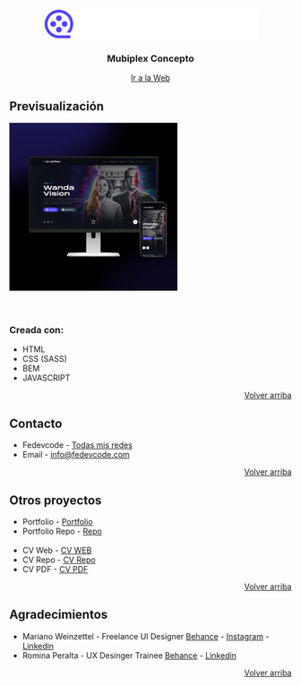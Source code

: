 <!-- MUBIPLEX LOGO -->
<br />
<div align="center" id="top">
  <a href="http://mubiplex.fedevcode.com/" target="_blank">
    <img src="assets/images/logo/logo_mubiplex.svg" alt="Logo Mubiplex">
  </a>

  <h3 align="center">Mubiplex Concepto</h3>
  <p align="center">
    <a href="http://mubiplex.fedevcode.com/" target="_blank">Ir a la Web</a>
  </p>
</div>

<!-- PROJECT PREVIEW -->
## Previsualización

<a href="http://mubiplex.fedevcode.com/" target="_blank"><img src="assets/images/logo/mubiplex_cover.png" alt="Preview mubiplex concept" width="300" height="300"></a> <br><br><br>


<!-- CREATED WITH -->
### Creada con:

* HTML
* CSS (SASS)
* BEM
* JAVASCRIPT

<p align="right"><a href="#top">Volver arriba</a></p>

<!-- CONTACT -->
## Contacto

* Fedevcode - <a href="https://linktr.ee/fedevcode" target="_blank">Todas mis redes</a><br>
* Email - info@fedevcode.com

<p align="right"><a href="#top">Volver arriba</a></p>



<!-- OTHER PROJECTS -->
## Otros proyectos

* Portfolio - [Portfolio](https://fedevcode.com) <br>
* Portfolio Repo - [Repo]() <br><br>
* CV Web - [CV WEB](http://cv.fedevcode.com/) <br>
* CV Repo - [CV Repo](https://github.com/fedevcode/CV-Fedevcode) <br>
* CV PDF - [CV PDF](https://linktr.ee/fedevcode) <br>

<p align="right"><a href="#top">Volver arriba</a></p>



<!-- GRATITUDE -->
## Agradecimientos

* Mariano Weinzettel - Freelance UI Designer <a href="https://www.behance.net/mweinz" target="_blank">Behance</a> - <a href="https://www.instagram.com/marianoweinz/" target="_blank">Instagram</a> - <a href="https://ar.linkedin.com/in/mweinz" target="_blank">Linkedin</a> <br>
* Romina Peralta - UX Desinger Trainee <a href="https://www.behance.net/rominaperaltaux" target="_blank">Behance</a> - <a href="https://ar.linkedin.com/in/rominaperaltaux" target="_blank">Linkedin</a> <br>

<p align="right"><a href="#top">Volver arriba</a></p>
